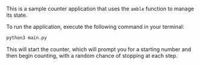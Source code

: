 This is a sample counter application that uses the `amble` function to manage its state.

To run the application, execute the following command in your terminal:

```bash
python3 main.py
```

This will start the counter, which will prompt you for a starting number and then begin counting, with a random chance of stopping at each step.